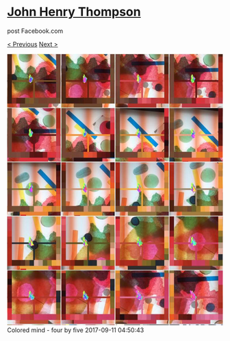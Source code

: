 # [John Henry Thompson](../README.md)
post Facebook.com

[< Previous](2017-09-12-2.md) [Next >](2017-09-11-2.md)

[![](../media/2017-09-11/Timeline-Photos-Colored-mind-four-by-five.jpg)](../README.md)
Colored mind - four by five
2017-09-11 04:50:43